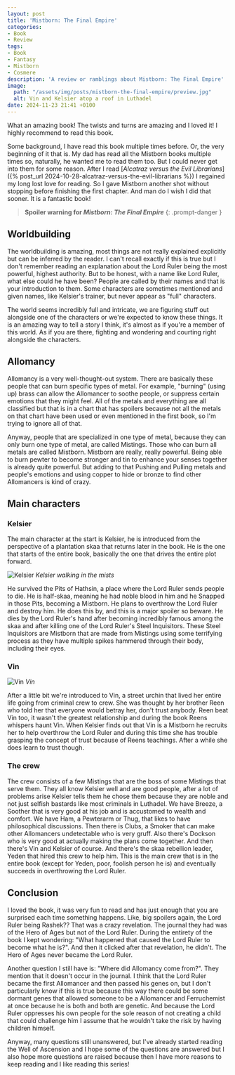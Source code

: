 ```yaml
---
layout: post
title: 'Mistborn: The Final Empire'
categories:
- Book
- Review
tags:
- Book
- Fantasy
- Mistborn
- Cosmere
description: 'A review or ramblings about Mistborn: The Final Empire'
image:
  path: "/assets/img/posts/mistborn-the-final-empire/preview.jpg"
  alt: Vin and Kelsier atop a roof in Luthadel
date: 2024-11-23 21:41 +0100
---
```

What an amazing book! The twists and turns are amazing and I loved it! I highly recommend to read this book.

Some background, I have read this book multiple times before. Or, the very beginning of it that is. My dad has read all the Mistborn books multiple times so, naturally, he wanted me to read them too. But I could never get into them for some reason. After I read [*Alcatraz versus the Evil Librarians*]({% post_url 2024-10-28-alcatraz-versus-the-evil-librarians %}) I regained my long lost love for reading. So I gave Mistborn another shot without stopping before finishing the first chapter. And man do I wish I did that sooner. It is a fantastic book!

> **Spoiler warning for *Mistborn: The Final Empire***
{: .prompt-danger }

## Worldbuilding

The worldbuilding is amazing, most things are not really explained explicitly but can be inferred by the reader. I can't recall exactly if this is true but I don't remember reading an explanation about the Lord Ruler being the most powerful, highest authority. But to be honest, with a name like Lord Ruler, what else could he have been? People are called by their names and that is your introduction to them. Some characters are sometimes mentioned and given names, like Kelsier's trainer, but never appear as "full" characters.

The world seems incredibly full and intricate, we are figuring stuff out alongside one of the characters or we're expected to know these things. It is an amazing way to tell a story I think, it's almost as if you're a member of this world. As if you are there, fighting and wondering and courting right alongside the characters.

## Allomancy

Allomancy is a very well-thought-out system. There are basically these people that can burn specific types of metal. For example, "burning" (using up) brass can allow the Allomancer to soothe people, or suppress certain emotions that they might feel. All of the metals and everything are all classified but that is in a chart that has spoilers because not all the metals on that chart have been used or even mentioned in the first book, so I'm trying to ignore all of that.

Anyway, people that are specialized in one type of metal, because they can only burn one type of metal, are called Mistings. Those who can burn all metals are called Mistborn. Mistborn are really, really powerful. Being able to burn pewter to become stronger and tin to enhance your senses together is already quite powerful. But adding to that Pushing and Pulling metals and people's emotions and using copper to hide or bronze to find other Allomancers is kind of crazy.

## Main characters

### Kelsier

The main character at the start is Kelsier, he is introduced from the perspective of a plantation skaa that returns later in the book. He is the one that starts of the entire book, basically the one that drives the entire plot forward.

![Kelsier](/assets/img/posts/mistborn-the-final-empire/kelsier.jpg)
_Kelsier walking in the mists_

He survived the Pits of Hathsin, a place where the Lord Ruler sends people to die. He is half-skaa, meaning he had noble blood in him and he Snapped in those Pits, becoming a Mistborn. He plans to overthrow the Lord Ruler and destroy him. He does this by, and this is a major spoiler so beware. He dies by the Lord Ruler's hand after becoming incredibly famous among the skaa and after killing one of the Lord Ruler's Steel Inquisitors. These Steel Inquisitors are Mistborn that are made from Mistings using some terrifying process as they have multiple spikes hammered through their body, including their eyes.

### Vin

![Vin](/assets/img/posts/mistborn-the-final-empire/vin.jpg)
_Vin_

After a little bit we're introduced to Vin, a street urchin that lived her entire life going from criminal crew to crew. She was thought by her brother Reen who told her that everyone would betray her, don't trust anybody. Reen beat Vin too, it wasn't the greatest relationship and during the book Reens whispers haunt Vin. When Kelsier finds out that Vin is a Mistborn he recruits her to help overthrow the Lord Ruler and during this time she has trouble grasping the concept of trust because of Reens teachings. After a while she does learn to trust though.

### The crew

The crew consists of a few Mistings that are the boss of some Mistings that serve them. They all know Kelsier well and are good people, after a lot of problems arise Kelsier tells them he chose them because they are noble and not just selfish bastards like most criminals in Luthadel. We have Breeze, a Soother that is very good at his job and is accustomed to wealth and comfort. We have Ham, a Pewterarm or Thug, that likes to have philosophical discussions. Then there is Clubs, a Smoker that can make other Allomancers undetectable who is very gruff. Also there's Dockson who is very good at actually making the plans come together. And then there's Vin and Kelsier of course. And there's the skaa rebellion leader, Yeden that hired this crew to help him. This is the main crew that is in the entire book (except for Yeden, poor, foolish person he is) and eventually succeeds in overthrowing the Lord Ruler.

## Conclusion

I loved the book, it was very fun to read and has just enough that you are surprised each time something happens. Like, big spoilers again, the Lord Ruler being Rashek?? That was a crazy revelation. The journal they had was of the Hero of Ages but not of the Lord Ruler. During the entirety of the book I kept wondering: "What happened that caused the Lord Ruler to become what he is?". And then it clicked after that revelation, he didn't. The Hero of Ages never became the Lord Ruler.

Another question I still have is: "Where did Allomancy come from?". They mention that it doesn't occur in the journal. I think that the Lord Ruler became the first Allomancer and then passed his genes on, but I don't particularly know if this is true because this way there could be some dormant genes that allowed someone to be a Allomancer and Ferruchemist at once because he is both and both are genetic. And because the Lord Ruler oppresses his own people for the sole reason of not creating a child that could challenge him I assume that he wouldn't take the risk by having children himself.

Anyway, many questions still unanswered, but I've already started reading the Well of Ascension and I hope some of the questions are answered but I also hope more questions are raised because then I have more reasons to keep reading and I like reading this series!
